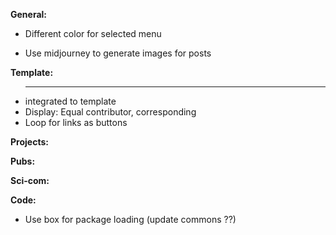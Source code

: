 **General:**
- Different color for selected menu

- Use midjourney to generate images for posts

**Template:**
- <hr> integrated to template
- Display: Equal contributor, corresponding
- Loop for links as buttons

**Projects:**

**Pubs:**

**Sci-com:**

**Code:**
- Use box for package loading (update commons ??)